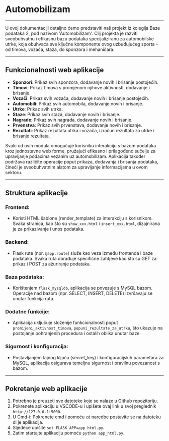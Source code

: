 # Automobilizam

---

U ovoj dokumentaciji detaljno ćemo predstaviti naš projekt iz kolegija Baze podataka 2, pod nazivom 'Automobilizam'. Cilj projekta je razviti sveobuhvatnu i efikasnu bazu podataka specijaliziranu za automobilske utrke, koja obuhvaća sve ključne komponente ovog uzbuđujućeg sporta - od timova, vozača, staza, do sponzora i mehaničara.

---

## Funkcionalnosti web aplikacije

- **Sponzori**: Prikaz svih sponzora, dodavanje novih i brisanje postojećih.
- **Timovi**: Prikaz timova s promjenom njihove aktivnosti, dodavanje i brisanje.
- **Vozači**: Prikaz svih vozača, dodavanje novih i brisanje postojećih.
- **Automobili**: Prikaz svih automobila, dodavanje novih i brisanje.
- **Utrke**: Prikaz svih utrka.
- **Staze**: Prikaz svih staza, dodavanje novih i brisanje.
- **Nagrade**: Prikaz svih nagrada, dodavanje novih i brisanje.
- **Prvenstva**: Prikaz svih prvenstava, dodavanje novih i brisanje.
- **Rezultati**: Prikaz rezultata utrka i vozača, izračun rezultata za utrke i brisanje rezultata.

Svaki od ovih modula omogućuje korisniku interakciju s bazom podataka kroz jednostavne web forme, pružajući efikasno i prilagođeno sučelje za upravljanje podacima vezanim uz automobilizam. Aplikacija također podržava različite operacije poput prikaza, dodavanja i brisanja podataka, čineći je sveobuhvatnim alatom za upravljanje informacijama u ovom sektoru.

---

## Struktura aplikacije

### Frontend:
- Koristi HTML šablone (render_template) za interakciju s korisnikom. Svaka stranica, kao što su `show_xxx.html` i `insert_xxx.html`, dizajnirana je za prikazivanje i unos podataka.

### Backend:
- Flask rute (npr. `@app.route`) služe kao veza između frontenda i baze podataka. Svaka ruta obrađuje specifične zahtjeve kao što su GET za prikaz i POST za ažuriranje podataka.

### Baza podataka:
- Korištenjem `flask_mysqldb`, aplikacija se povezuje s MySQL bazom. Operacije nad bazom (npr. SELECT, INSERT, DELETE) izvršavaju se unutar funkcija ruta.

### Dodatne funkcije:
- Aplikacija uključuje složenije funkcionalnosti poput `promijeni_aktivnost_timova`, `popuni_rezultate_za_utrku`, što ukazuje na postojanje pohranjenih procedura i ostalih oblika unutar baze.

### Sigurnost i konfiguracija:
- Postavljanjem tajnog ključa (secret_key) i konfiguracijskih parametara za MySQL, aplikacija osigurava temeljnu sigurnost i pravilnu povezanost s bazom.

---

## Pokretanje web aplikacije

1. Potrebno je preuzeti sve datoteke koje se nalaze u Github repozitoriju.
2. Pokrenete aplikaciju u VSCODE-u i upišete ovaj link u svoj preglednik `http://127.0.0.1:5000`.
3. U Cmd-i: Pokrenete cmd i pomoću `cd` naredbe postavite se na datoteku di je aplikacija.
4. Sljedeće upišite `set FLASK_APP=app_html.py`.
5. Zatim startajte aplikaciju pomoću `python app_html.py`.
